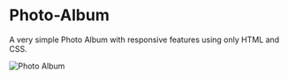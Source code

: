 # Photo-Album

A very simple Photo Album with responsive features using only HTML and CSS.

![Photo Album](https://i.imgur.com/hMONknj.jpg 'Photo Album')
